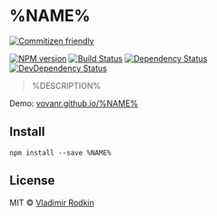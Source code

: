 # %NAME%

[![Commitizen friendly][commitizen-image]][commitizen-url]

[![NPM version][npm-image]][npm-url]
[![Build Status][travis-image]][travis-url]
[![Dependency Status][depstat-image]][depstat-url]
[![DevDependency Status][depstat-dev-image]][depstat-dev-url]

> %DESCRIPTION%

Demo: [vovanr.github.io/%NAME%][demo]

## Install

```
npm install --save %NAME%
```


## License
MIT © [Vladimir Rodkin](https://github.com/VovanR)

[demo]: http://vovanr.github.io/%NAME%

[commitizen-url]: http://commitizen.github.io/cz-cli/
[commitizen-image]: https://img.shields.io/badge/commitizen-friendly-brightgreen.svg?style=flat-square

[npm-url]: https://npmjs.org/package/%NAME%
[npm-image]: https://img.shields.io/npm/v/%NAME%.svg?style=flat-square

[travis-url]: https://travis-ci.org/VovanR/%NAME%
[travis-image]: https://img.shields.io/travis/VovanR/%NAME%.svg?style=flat-square

[depstat-url]: https://david-dm.org/VovanR/%NAME%
[depstat-image]: https://david-dm.org/VovanR/%NAME%.svg?style=flat-square

[depstat-dev-url]: https://david-dm.org/VovanR/%NAME%
[depstat-dev-image]: https://david-dm.org/VovanR/%NAME%/dev-status.svg?style=flat-square
